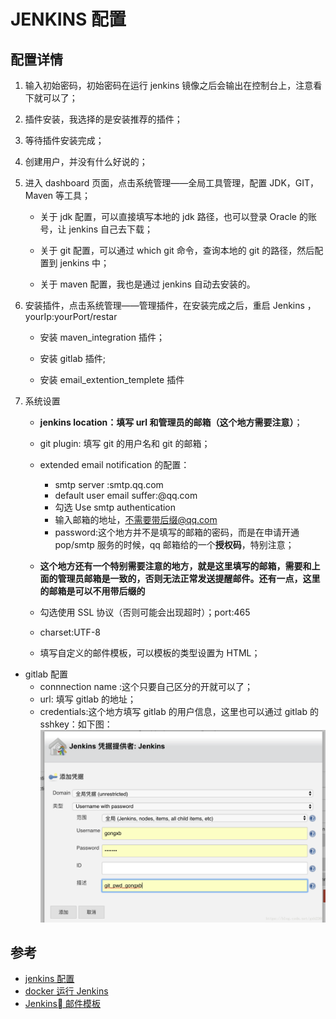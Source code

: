 # JENKINS 配置

## 配置详情

1. 输入初始密码，初始密码在运行 jenkins 镜像之后会输出在控制台上，注意看下就可以了；

2. 插件安装，我选择的是安装推荐的插件；

3. 等待插件安装完成；

4. 创建用户，并没有什么好说的；

5. 进入 dashboard 页面，点击系统管理——全局工具管理，配置 JDK，GIT，Maven 等工具；

   - 关于 jdk 配置，可以直接填写本地的 jdk 路径，也可以登录 Oracle 的账号，让 jenkins 自己去下载；
   - 关于 git 配置，可以通过 which git 命令，查询本地的 git 的路径，然后配置到 jenkins 中；

   - 关于 maven 配置，我也是通过 jenkins 自动去安装的。

6. 安装插件，点击系统管理——管理插件，在安装完成之后，重启 Jenkins ，yourIp:yourPort/restar

   - 安装 maven_integration 插件；

   - 安装 gitlab 插件;

   - 安装 email_extention_templete 插件

7. 系统设置

   - **jenkins location：填写 url 和管理员的邮箱（这个地方需要注意）**；

   - git plugin: 填写 git 的用户名和 git 的邮箱；

   - extended email notification 的配置：

     - smtp server :smtp.qq.com
     - default user email suffer:@qq.com
     - 勾选 Use smtp authentication
     - 输入邮箱的地址，不需要带后缀@qq.com
     - password:这个地方并不是填写的邮箱的密码，而是在申请开通 pop/smtp 服务的时候，qq 邮箱给的一个**授权码**，特别注意；

   - **这个地方还有一个特别需要注意的地方，就是这里填写的邮箱，需要和上面的管理员邮箱是一致的，否则无法正常发送提醒邮件。还有一点，这里的邮箱是可以不用带后缀的**

   - 勾选使用 SSL 协议（否则可能会出现超时）；port:465
   - charset:UTF-8
   - 填写自定义的邮件模板，可以模板的类型设置为 HTML；

- gitlab 配置
  - connnection name :这个只要自己区分的开就可以了；
  - url: 填写 gitlab 的地址；
  - credentials:这个地方填写 gitlab 的用户信息，这里也可以通过 gitlab 的 sshkey：如下图：
    ![jenkins配置](../../images/jenkins.png)

## 参考

- [jenkins 配置](https://blog.csdn.net/gxb2260/article/details/80933331)
- [docker 运行 Jenkins](jenkins.md)
- [Jenkins 邮件模板](jenkins_mail.md)
